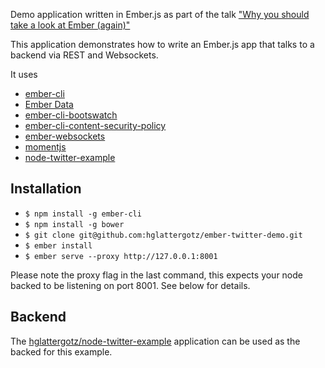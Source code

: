 Demo application written in Ember.js as part of the talk ["Why you should take a look at Ember (again)"](https://speakerdeck.com/hglattergotz/why-you-should-take-a-look-at-emberjs-again)

This application demonstrates how to write an Ember.js app that talks to a backend via REST and Websockets.

It uses 

* [ember-cli](http://www.ember-cli.com/#getting-started)
* [Ember Data](https://github.com/emberjs/data)
* [ember-cli-bootswatch](https://www.npmjs.com/package/ember-cli-bootswatch)
* [ember-cli-content-security-policy](https://www.npmjs.com/package/ember-cli-content-security-policy)
* [ember-websockets](https://www.npmjs.com/package/ember-websockets)
* [momentjs](http://momentjs.com/)
* [node-twitter-example](https://github.com/hglattergotz/node-twitter-example)

## Installation

* ```$ npm install -g ember-cli```
* ```$ npm install -g bower```
* ```$ git clone git@github.com:hglattergotz/ember-twitter-demo.git```
* ```$ ember install```
* ```$ ember serve --proxy http://127.0.0.1:8001```

Please note the proxy flag in the last command, this expects your node backed to be
listening on port 8001. See below for details.

## Backend

The [hglattergotz/node-twitter-example](https://github.com/hglattergotz/node-twitter-example)
application can be used as the backed for this example.
